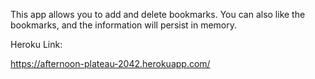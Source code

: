 This app allows you to add and delete bookmarks. You can also like the bookmarks, and the information will persist in memory.

Heroku Link:

https://afternoon-plateau-2042.herokuapp.com/ 